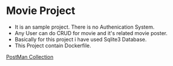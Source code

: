 # Movie Project

- It is an sample project. There is no Authenication System. 
- Any User can do CRUD for movie and it's related movie poster.
- Basically for this project i have used Sqlite3 Database.
- This Project contain Dockerfile.

[PostMan Collection](https://galactic-resonance-787282.postman.co/workspace/1c7ba479-df8e-4248-9e37-34cd0c4a0ec8/collection/10199892-3aae3863-8480-4ccc-b5c8-08e40258fa7a?action=share&creator=10199892)
